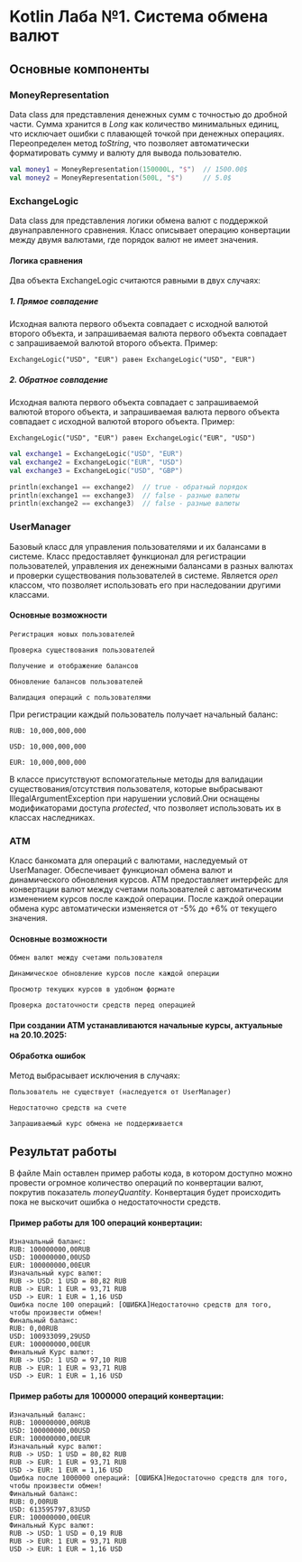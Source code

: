 # Kotlin Лаба №1. Система обмена валют

## Основные компоненты

### MoneyRepresentation
Data class для представления денежных сумм с точностью до дробной части. Сумма хранится в *Long* как количество минимальных единиц, что исключает ошибки с плавающей точкой при денежных операциях.
Переопределен метод *toString*, что позволяет автоматически форматировать сумму и валюту для вывода пользователю.

```kotlin
val money1 = MoneyRepresentation(150000L, "$")  // 1500.00$
val money2 = MoneyRepresentation(500L, "$")     // 5.0$
```

### ExchangeLogic
Data class для представления логики обмена валют с поддержкой двунаправленного сравнения. Класс описывает операцию конвертации между двумя валютами, где порядок валют не имеет значения.

#### Логика сравнения

Два объекта ExchangeLogic считаются равными в двух случаях:
##### 1. Прямое совпадение
Исходная валюта первого объекта совпадает с исходной валютой второго объекта,
и запрашиваемая валюта первого объекта совпадает с запрашиваемой валютой второго объекта.
Пример:
    
    ExchangeLogic("USD", "EUR") равен ExchangeLogic("USD", "EUR")

##### 2. Обратное совпадение
Исходная валюта первого объекта совпадает с запрашиваемой валютой второго объекта,
и запрашиваемая валюта первого объекта совпадает с исходной валютой второго объекта.
Пример:
    
    ExchangeLogic("USD", "EUR") равен ExchangeLogic("EUR", "USD")

```kotlin
val exchange1 = ExchangeLogic("USD", "EUR")
val exchange2 = ExchangeLogic("EUR", "USD")
val exchange3 = ExchangeLogic("USD", "GBP")

println(exchange1 == exchange2)  // true - обратный порядок
println(exchange1 == exchange3)  // false - разные валюты
println(exchange2 == exchange3)  // false - разные валюты
```

### UserManager
Базовый класс для управления пользователями и их балансами в системе. Класс предоставляет функционал для регистрации пользователей, управления их денежными балансами в разных валютах и проверки существования пользователей в системе. Является *open* классом, что позволяет использовать его при наследовании другими классами.

#### Основные возможности

    Регистрация новых пользователей

    Проверка существования пользователей

    Получение и отображение балансов

    Обновление балансов пользователей

    Валидация операций с пользователями

При регистрации каждый пользователь получает начальный баланс:

    RUB: 10,000,000,000 

    USD: 10,000,000,000 

    EUR: 10,000,000,000

В классе присутствуют вспомогательные методы для валидации существования/отсутствия пользователя, которые выбрасывают IllegalArgumentException при нарушении условий.Они оснащены модификаторами доступа *protected*, что позволяет использовать их в классах наследниках.

### ATM
Класс банкомата для операций с валютами, наследуемый от UserManager. Обеспечивает функционал обмена валют и динамического обновления курсов. ATM предоставляет интерфейс для конвертации валют между счетами пользователей с автоматическим изменением курсов после каждой операции. После каждой операции обмена курс автоматически изменяется от -5% до +6% от текущего значения.

#### Основные возможности

    Обмен валют между счетами пользователя

    Динамическое обновление курсов после каждой операции

    Просмотр текущих курсов в удобном формате

    Проверка достаточности средств перед операцией

#### При создании ATM устанавливаются начальные курсы, актуальные на 20.10.2025:

#### Обработка ошибок
Метод выбрасывает исключения в случаях:

    Пользователь не существует (наследуется от UserManager)

    Недостаточно средств на счете

    Запрашиваемый курс обмена не поддерживается

## Результат работы
В файле Main оставлен пример работы кода, в котором доступно можно провести огромное количество операций по конвертации валют, покрутив показатель *moneyQuantity*. Конвертация будет происходить пока не выскочит ошибка о недостаточности средств.

#### Пример работы для 100 операций конвертации:
```
Изначальный баланс:
RUB: 100000000,00RUB
USD: 100000000,00USD
EUR: 100000000,00EUR
Изначальный курс валют:
RUB -> USD: 1 USD = 80,82 RUB
RUB -> EUR: 1 EUR = 93,71 RUB
USD -> EUR: 1 EUR = 1,16 USD
Ошибка после 100 операций: [ОШИБКА]Недостаточно средств для того, чтобы произвести обмен!
Финальный баланс:
RUB: 0,00RUB
USD: 100933099,29USD
EUR: 100000000,00EUR
Финальный Курс валют:
RUB -> USD: 1 USD = 97,10 RUB
RUB -> EUR: 1 EUR = 93,71 RUB
USD -> EUR: 1 EUR = 1,16 USD
```

#### Пример работы для 1000000 операций конвертации:
```
Изначальный баланс:
RUB: 100000000,00RUB
USD: 100000000,00USD
EUR: 100000000,00EUR
Изначальный курс валют:
RUB -> USD: 1 USD = 80,82 RUB
RUB -> EUR: 1 EUR = 93,71 RUB
USD -> EUR: 1 EUR = 1,16 USD
Ошибка после 1000000 операций: [ОШИБКА]Недостаточно средств для того, чтобы произвести обмен!
Финальный баланс:
RUB: 0,00RUB
USD: 613595797,83USD
EUR: 100000000,00EUR
Финальный Курс валют:
RUB -> USD: 1 USD = 0,19 RUB
RUB -> EUR: 1 EUR = 93,71 RUB
USD -> EUR: 1 EUR = 1,16 USD
```

